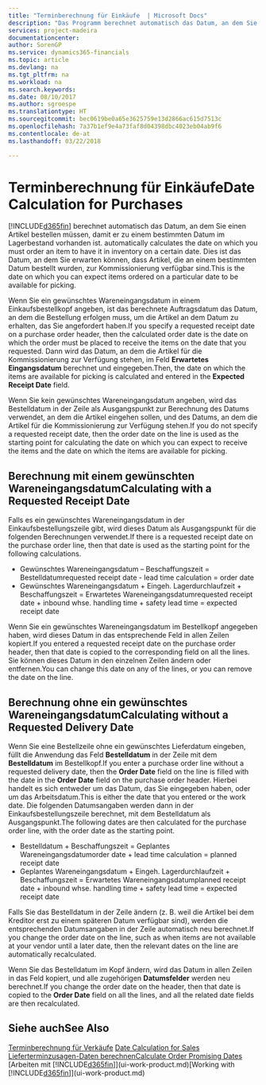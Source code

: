 ```yaml
---
title: "Terminberechnung für Einkäufe  | Microsoft Docs"
description: "Das Programm berechnet automatisch das Datum, an dem Sie einen Artikel bestellen müssen, damit er zu einem bestimmten Datum im Lagerbestand vorhanden ist. Dies ist das Datum, an dem Sie erwarten können, dass Artikel, die an einem bestimmten Datum bestellt wurden, zur Kommissionierung verfügbar sind."
services: project-madeira
documentationcenter: 
author: SorenGP
ms.service: dynamics365-financials
ms.topic: article
ms.devlang: na
ms.tgt_pltfrm: na
ms.workload: na
ms.search.keywords: 
ms.date: 08/10/2017
ms.author: sgroespe
ms.translationtype: HT
ms.sourcegitcommit: bec0619be0a65e3625759e13d2866ac615d7513c
ms.openlocfilehash: 7a37b1ef9e4a73faf8d04398dbc4023eb04ab9f6
ms.contentlocale: de-at
ms.lasthandoff: 03/22/2018

---
```

# <a name="date-calculation-for-purchases"></a><span data-ttu-id="e2bcd-104">Terminberechnung für Einkäufe</span><span class="sxs-lookup"><span data-stu-id="e2bcd-104">Date Calculation for Purchases</span></span>
[!INCLUDE[d365fin](includes/d365fin_md.md)]<span data-ttu-id="e2bcd-105"> berechnet automatisch das Datum, an dem Sie einen Artikel bestellen müssen, damit er zu einem bestimmten Datum im Lagerbestand vorhanden ist.</span><span class="sxs-lookup"><span data-stu-id="e2bcd-105"> automatically calculates the date on which you must order an item to have it in inventory on a certain date.</span></span> <span data-ttu-id="e2bcd-106">Dies ist das Datum, an dem Sie erwarten können, dass Artikel, die an einem bestimmten Datum bestellt wurden, zur Kommissionierung verfügbar sind.</span><span class="sxs-lookup"><span data-stu-id="e2bcd-106">This is the date on which you can expect items ordered on a particular date to be available for picking.</span></span>  

<span data-ttu-id="e2bcd-107">Wenn Sie ein gewünschtes Wareneingangsdatum in einem Einkaufsbestellkopf angeben, ist das berechnete Auftragsdatum das Datum, an dem die Bestellung erfolgen muss, um die Artikel an dem Datum zu erhalten, das Sie angefordert haben.</span><span class="sxs-lookup"><span data-stu-id="e2bcd-107">If you specify a requested receipt date on a purchase order header, then the calculated order date is the date on which the order must be placed to receive the items on the date that you requested.</span></span> <span data-ttu-id="e2bcd-108">Dann wird das Datum, an dem die Artikel für die Kommissionierung zur Verfügung stehen, im Feld **Erwartetes Eingangsdatum** berechnet und eingegeben.</span><span class="sxs-lookup"><span data-stu-id="e2bcd-108">Then, the date on which the items are available for picking is calculated and entered in the **Expected Receipt Date** field.</span></span>  

<span data-ttu-id="e2bcd-109">Wenn Sie kein gewünschtes Wareneingangsdatum angeben, wird das Bestelldatum in der Zeile als Ausgangspunkt zur Berechnung des Datums verwendet, an dem die Artikel eingehen sollen, und des Datums, an dem die Artikel für die Kommissionierung zur Verfügung stehen.</span><span class="sxs-lookup"><span data-stu-id="e2bcd-109">If you do not specify a requested receipt date, then the order date on the line is used as the starting point for calculating the date on which you can expect to receive the items and the date on which the items are available for picking.</span></span>  

## <a name="calculating-with-a-requested-receipt-date"></a><span data-ttu-id="e2bcd-110">Berechnung mit einem gewünschten Wareneingangsdatum</span><span class="sxs-lookup"><span data-stu-id="e2bcd-110">Calculating with a Requested Receipt Date</span></span>  
<span data-ttu-id="e2bcd-111">Falls es ein gewünschtes Wareneingangsdatum in der Einkaufsbestellungszeile gibt, wird dieses Datum als Ausgangspunkt für die folgenden Berechnungen verwendet.</span><span class="sxs-lookup"><span data-stu-id="e2bcd-111">If there is a requested receipt date on the purchase order line, then that date is used as the starting point for the following calculations.</span></span>  

- <span data-ttu-id="e2bcd-112">Gewünschtes Wareneingangsdatum – Beschaffungszeit = Bestelldatum</span><span class="sxs-lookup"><span data-stu-id="e2bcd-112">requested receipt date - lead time calculation = order date</span></span>  
- <span data-ttu-id="e2bcd-113">Gewünschtes Wareneingangsdatum + Eingeh. Lagerdurchlaufzeit + Beschaffungszeit = Erwartetes Wareneingangsdatum</span><span class="sxs-lookup"><span data-stu-id="e2bcd-113">requested receipt date + inbound whse. handling time + safety lead time = expected receipt date</span></span>  

<span data-ttu-id="e2bcd-114">Wenn Sie ein gewünschtes Wareneingangsdatum im Bestellkopf angegeben haben, wird dieses Datum in das entsprechende Feld in allen Zeilen kopiert.</span><span class="sxs-lookup"><span data-stu-id="e2bcd-114">If you entered a requested receipt date on the purchase order header, then that date is copied to the corresponding field on all the lines.</span></span> <span data-ttu-id="e2bcd-115">Sie können dieses Datum in den einzelnen Zeilen ändern oder entfernen.</span><span class="sxs-lookup"><span data-stu-id="e2bcd-115">You can change this date on any of the lines, or you can remove the date on the line.</span></span>  

## <a name="calculating-without-a-requested-delivery-date"></a><span data-ttu-id="e2bcd-116">Berechnung ohne ein gewünschtes Wareneingangsdatum</span><span class="sxs-lookup"><span data-stu-id="e2bcd-116">Calculating without a Requested Delivery Date</span></span>  
<span data-ttu-id="e2bcd-117">Wenn Sie eine Bestellzeile ohne ein gewünschtes Lieferdatum eingeben, füllt die Anwendung das Feld **Bestelldatum** in der Zeile mit dem **Bestelldatum** im Bestellkopf.</span><span class="sxs-lookup"><span data-stu-id="e2bcd-117">If you enter a purchase order line without a requested delivery date, then the **Order Date** field on the line is filled with the date in the **Order Date** field on the purchase order header.</span></span> <span data-ttu-id="e2bcd-118">Hierbei handelt es sich entweder um das Datum, das Sie eingegeben haben, oder um das Arbeitsdatum.</span><span class="sxs-lookup"><span data-stu-id="e2bcd-118">This is either the date that you entered or the work date.</span></span> <span data-ttu-id="e2bcd-119">Die folgenden Datumsangaben werden dann in der Einkaufsbestellungszeile berechnet, mit dem Bestelldatum als Ausgangspunkt.</span><span class="sxs-lookup"><span data-stu-id="e2bcd-119">The following dates are then calculated for the purchase order line, with the order date as the starting point.</span></span>  

- <span data-ttu-id="e2bcd-120">Bestelldatum + Beschaffungszeit = Geplantes Wareneingangsdatum</span><span class="sxs-lookup"><span data-stu-id="e2bcd-120">order date + lead time calculation = planned receipt date</span></span>  
- <span data-ttu-id="e2bcd-121">Geplantes Wareneingangsdatum + Eingeh. Lagerdurchlaufzeit + Beschaffungszeit = Erwartetes Wareneingangsdatum</span><span class="sxs-lookup"><span data-stu-id="e2bcd-121">planned receipt date + inbound whse. handling time + safety lead time = expected receipt date</span></span>  

<span data-ttu-id="e2bcd-122">Falls Sie das Bestelldatum in der Zeile ändern (z. B. weil die Artikel bei dem Kreditor erst zu einem späteren Datum verfügbar sind), werden die entsprechenden Datumsangaben in der Zeile automatisch neu berechnet.</span><span class="sxs-lookup"><span data-stu-id="e2bcd-122">If you change the order date on the line, such as when items are not available at your vendor until a later date, then the relevant dates on the line are automatically recalculated.</span></span>  

<span data-ttu-id="e2bcd-123">Wenn Sie das Bestelldatum im Kopf ändern, wird das Datum in allen Zeilen in das Feld  kopiert, und alle zugehörigen **Datumsfelder** werden neu berechnet.</span><span class="sxs-lookup"><span data-stu-id="e2bcd-123">If you change the order date on the header, then that date is copied to the **Order Date** field on all the lines, and all the related date fields are then recalculated.</span></span>  

## <a name="see-also"></a><span data-ttu-id="e2bcd-124">Siehe auch</span><span class="sxs-lookup"><span data-stu-id="e2bcd-124">See Also</span></span>  
 <span data-ttu-id="e2bcd-125">[Terminberechnung für Verkäufe](sales-date-calculation-for-sales.md) </span><span class="sxs-lookup"><span data-stu-id="e2bcd-125">[Date Calculation for Sales](sales-date-calculation-for-sales.md) </span></span>  
 [<span data-ttu-id="e2bcd-126">Lieferterminzusagen-Daten berechnen</span><span class="sxs-lookup"><span data-stu-id="e2bcd-126">Calculate Order Promising Dates</span></span>](sales-how-to-calculate-order-promising-dates.md)  
 <span data-ttu-id="e2bcd-127">[Arbeiten mit [!INCLUDE[d365fin](includes/d365fin_md.md)]](ui-work-product.md)</span><span class="sxs-lookup"><span data-stu-id="e2bcd-127">[Working with [!INCLUDE[d365fin](includes/d365fin_md.md)]](ui-work-product.md)</span></span>

